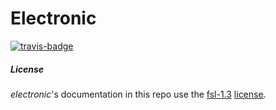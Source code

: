 # Electronic

[![travis-badge][]][travis]

[travis-badge]: https://travis-ci.org/adjivas/Electronic.svg?branch=master&style=flat-square
[travis]: https://travis-ci.org/adjivas/Electronic

##### License
*electronic*'s documentation in this repo use the [fsl-1.3](https://www.gnu.org/licenses/fdl-1.3.en.html) [license][license].

[license]: https://github.com/adjivas/electronic/blob/master/LICENSE
